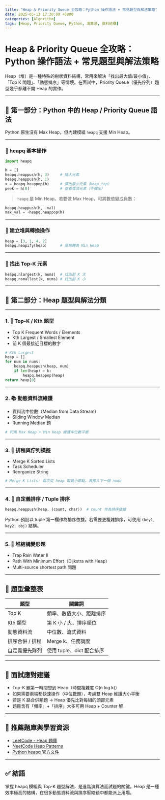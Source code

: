 ```yaml
---
title: "Heap & Priority Queue 全攻略：Python 操作語法 + 常見題型與解法策略"
date: 2025-05-13 17:30:00 +0800
categories: [Algorithm]
tags: [Heap, Priority Queue, Python, 演算法, 資料結構]
---
```


# Heap & Priority Queue 全攻略：Python 操作語法 + 常見題型與解法策略

Heap（堆）是一種特殊的樹狀資料結構，常用來解決「找出最大值/最小值」、「Top K 問題」、「動態排序」等情境。在面試中，Priority Queue（優先佇列）題型幾乎都離不開 Heap 的實作。

---

## 📘 第一部分：Python 中的 Heap / Priority Queue 語法

Python 原生沒有 Max Heap，但內建模組 `heapq` 支援 Min Heap。

---

### 🧱 heapq 基本操作

```python
import heapq

h = []
heapq.heappush(h, 3)     # 插入元素
heapq.heappush(h, 1)
x = heapq.heappop(h)     # 彈出最小元素（heap top）
peek = h[0]              # 查看堆頂元素（不彈出）
```

> `heapq` 是 Min Heap。若要做 Max Heap，可將數值變成負數：

```python
heapq.heappush(h, -val)
max_val = -heapq.heappop(h)
```

---

### 🔄 建立堆與轉換操作

```python
heap = [3, 1, 4, 2]
heapq.heapify(heap)      # 原地轉為 Min Heap
```

---

### 🧮 找出 Top-K 元素

```python
heapq.nlargest(k, nums)  # 找出前 K 大
heapq.nsmallest(k, nums) # 找出前 K 小
```

---

## 🧠 第二部分：Heap 題型與解法分類

---

### 1. 🎯 Top-K / Kth 題型

* Top K Frequent Words / Elements
* Kth Largest / Smallest Element
* 前 K 個最接近目標的數字

```python
# Kth Largest
heap = []
for num in nums:
    heapq.heappush(heap, num)
    if len(heap) > k:
        heapq.heappop(heap)
return heap[0]
```

---

### 2. 📚 動態資料流維護

* 資料流中位數（Median from Data Stream）
* Sliding Window Median
* Running Median 題

```python
# 利用 Max Heap + Min Heap 維護中位數平衡
```

---

### 3. 🚦 排程與佇列模擬

* Merge K Sorted Lists
* Task Scheduler
* Reorganize String

```python
# Merge K Lists: 每次從 heap 取最小節點，再推入下一個 node
```

---

### 4. 🔁 自定義排序 / Tuple 排序

```python
heapq.heappush(heap, (count, char))  # count 作為排序依據
```

Python 預設以 tuple 第一欄作為排序依據。若需要更複雜排序，可使用 `(key1, key2, obj)` 結構。

---

### 5. 🧩 堆結構變形題

* Trap Rain Water II
* Path With Minimum Effort（Dijkstra with Heap）
* Multi-source shortest path 問題

---

## 📑 題型彙整表

| 題型        | 關鍵詞                |
| --------- | ------------------ |
| Top K     | 頻率、數值大小、距離排序       |
| Kth 類型    | 第 K 小 / 大、排序順位     |
| 動態資料流     | 中位數、流式資料           |
| 排序合併 / 排程 | Merge k、任務調度       |
| 自定義優先隊列   | 使用 tuple、dict 配合排序 |

---

## 💼 面試應對建議

* Top-K 題第一時間想到 Heap（時間複雜度 O(n log k)）
* 如果需要兩端都快速操作（中位數題），考慮雙 Heap 維護大小平衡
* 若是 K 路合併類題 → Heap 優先比對每組的頭部元素
* 題目含有「頻率」+「排序」大多可用 Heap + Counter 解

---

## 📘 推薦題庫與學習資源

* [LeetCode - Heap 題庫](https://leetcode.com/tag/heap/)
* [NeetCode Heap Patterns](https://neetcode.io/)
* [Python heapq 官方文件](https://docs.python.org/3/library/heapq.html)

---

## ✅ 結語

掌握 heapq 模組與 Top-K 題型解法，是進階演算法面試題的關鍵。Heap 是一種效率極高的結構，在很多動態資料流與排序壓縮題中都能派上用場。
